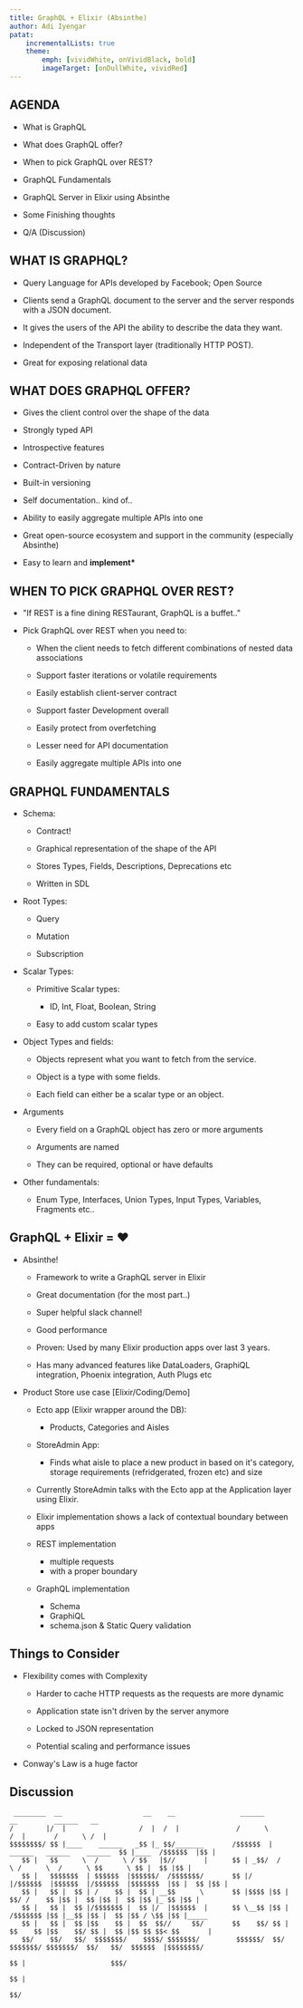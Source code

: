 ```yaml
---
title: GraphQL + Elixir (Absinthe)
author: Adi Iyengar
patat:
    incrementalLists: true
    theme:
        emph: [vividWhite, onVividBlack, bold]
        imageTarget: [onDullWhite, vividRed]
---
```


## AGENDA

- What is GraphQL

- What does GraphQL offer?

- When to pick GraphQL over REST?

- GraphQL Fundamentals

- GraphQL Server in Elixir using Absinthe

- Some Finishing thoughts

- Q/A (Discussion)


## WHAT IS GRAPHQL?

- Query Language for APIs developed by Facebook; Open Source

- Clients send a GraphQL document to the server and the server responds with
a JSON document.

- It gives the users of the API the ability to describe the data they want.

- Independent of the Transport layer (traditionally HTTP POST).

- Great for exposing relational data


## WHAT DOES GRAPHQL OFFER?

- Gives the client control over the shape of the data

- Strongly typed API

- Introspective features

- Contract-Driven by nature

- Built-in versioning

- Self documentation.. kind of..

- Ability to easily aggregate multiple APIs into one

- Great open-source ecosystem and support in the community (especially Absinthe)

- Easy to learn and __implement*__


## WHEN TO PICK GRAPHQL OVER REST?

* "If REST is a fine dining RESTaurant, GraphQL is a buffet.."

* Pick GraphQL over REST when you need to:

    - When the client needs to fetch different combinations of nested data
      associations

    - Support faster iterations or volatile requirements

    - Easily establish client-server contract

    - Support faster Development overall

    - Easily protect from overfetching

    - Lesser need for API documentation

    - Easily aggregate multiple APIs into one

## GRAPHQL FUNDAMENTALS

* Schema:

    - Contract!

    - Graphical representation of the shape of the API

    - Stores Types, Fields, Descriptions, Deprecations etc

    - Written in SDL

* Root Types:

     - Query

     - Mutation

     - Subscription

* Scalar Types:

    - Primitive Scalar types:
        - ID, Int, Float, Boolean, String

    - Easy to add custom scalar types

* Object Types and fields:

    - Objects represent what you want to fetch from the service.

    - Object is a type with some fields.

    - Each field can either be a scalar type or an object.

* Arguments

    - Every field on a GraphQL object has zero or more arguments

    - Arguments are named

    - They can be required, optional or have defaults

* Other fundamentals:
    - Enum Type, Interfaces, Union Types, Input Types, Variables, Fragments etc..


##  GraphQL + Elixir = ♥

* Absinthe!

    - Framework to write a GraphQL server in Elixir

    - Great documentation (for the most part..)

    - Super helpful slack channel!

    - Good performance

    - Proven: Used by many Elixir production apps over last 3 years.

    - Has many advanced features like DataLoaders, GraphiQL integration,
      Phoenix integration, Auth Plugs etc

* Product Store use case [Elixir/Coding/Demo]

    - Ecto app (Elixir wrapper around the DB):
        - Products, Categories and Aisles

    - StoreAdmin App:
        - Finds what aisle to place a new product in based on it's category,
          storage requirements (refridgerated, frozen etc) and size

    - Currently StoreAdmin talks with the Ecto app at the Application layer
      using Elixir.

    - Elixir implementation shows a lack of contextual boundary between
      apps

    - REST implementation
      - multiple requests
      - with a proper boundary

    - GraphQL implementation
      - Schema
      - GraphiQL
      - schema.json & Static Query validation

## Things to Consider

* Flexibility comes with Complexity

    - Harder to cache HTTP requests as the requests are more dynamic

    - Application state isn't driven by the server anymore

    - Locked to JSON representation

    - Potential scaling and performance issues

* Conway's Law is a huge factor

## Discussion


```
 ________  __                    __    __                ______                                __         ______   __
/        |/  |                  /  |  /  |              /      \                              /  |       /      \ /  |
$$$$$$$$/ $$ |____    ______   _$$ |_ $$/_______       /$$$$$$  |  ______   ______    ______  $$ |____  /$$$$$$  |$$ |
   $$ |   $$      \  /      \ / $$   |$//       |      $$ | _$$/  /      \ /      \  /      \ $$      \ $$ |  $$ |$$ |
   $$ |   $$$$$$$  | $$$$$$  |$$$$$$/  /$$$$$$$/       $$ |/    |/$$$$$$  |$$$$$$  |/$$$$$$  |$$$$$$$  |$$ |  $$ |$$ |
   $$ |   $$ |  $$ | /    $$ |  $$ | __$$      \       $$ |$$$$ |$$ |  $$/ /    $$ |$$ |  $$ |$$ |  $$ |$$ |_ $$ |$$ |
   $$ |   $$ |  $$ |/$$$$$$$ |  $$ |/  |$$$$$$  |      $$ \__$$ |$$ |     /$$$$$$$ |$$ |__$$ |$$ |  $$ |$$ / \$$ |$$ |_____
   $$ |   $$ |  $$ |$$    $$ |  $$  $$//     $$/       $$    $$/ $$ |     $$    $$ |$$    $$/ $$ |  $$ |$$ $$ $$< $$       |
   $$/    $$/   $$/  $$$$$$$/    $$$$/ $$$$$$$/         $$$$$$/  $$/       $$$$$$$/ $$$$$$$/  $$/   $$/  $$$$$$  |$$$$$$$$/
                                                                                    $$ |                     $$$/
                                                                                    $$ |
                                                                                    $$/
```
